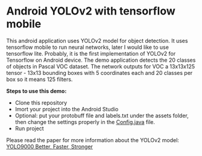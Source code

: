 # Android YOLOv2 with tensorflow mobile
This android application uses YOLOv2 model for object detection. It uses tensorflow mobile to run neural networks, later I would like to use tensorflow lite. Probably, it is the first implementation of YOLOv2 for Tensorflow on Android device. The demo application detects the 20 classes of objects in Pascal VOC dataset. The network outputs for VOC a 13x13x125 tensor - 13x13 bounding boxes with 5 coordinates each and 20 classes per box so it means 125 filters.

**Steps to use this demo:**
* Clone this repository
* Imort your project into the Android Studio
* Optional: put your protobuff file and labels.txt under the assets folder, then change the settings properly in the [Config.java](https://github.com/szaza/android-yolov2/blob/master/src/org/tensorflow/demo/Config.java) file.
* Run project

Please read the paper for more information about the YOLOv2 model: [YOLO9000 Better, Faster, Stronger](https://arxiv.org/pdf/1612.08242.pdf)
